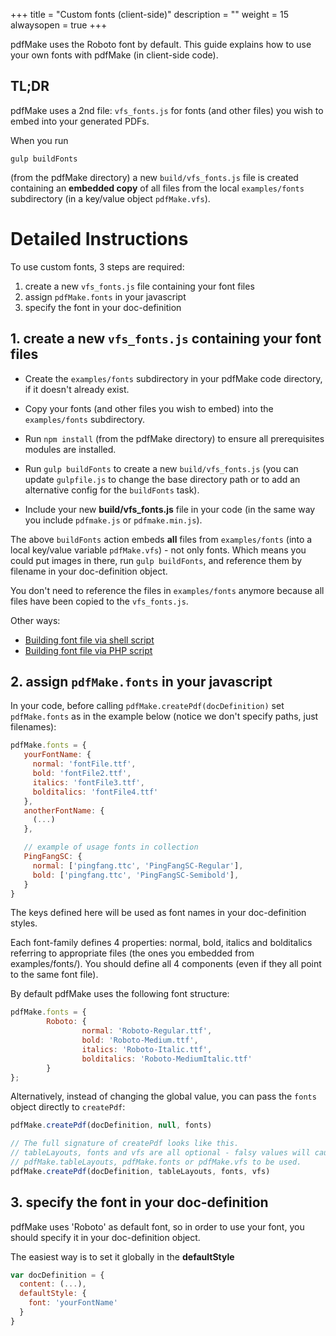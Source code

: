 +++
title = "Custom fonts (client-side)"
description = ""
weight = 15
alwaysopen = true
+++

pdfMake uses the Roboto font by default. This guide explains how to use your own fonts with pdfMake (in client-side code).

## TL;DR ##

pdfMake uses a 2nd file: `vfs_fonts.js` for fonts (and other files) you wish to embed into your generated PDFs.

When you run
```
gulp buildFonts
```

(from the pdfMake directory) a new ```build/vfs_fonts.js``` file is created containing an **embedded copy** of all files from the local ```examples/fonts``` subdirectory (in a key/value object `pdfMake.vfs`).

# Detailed Instructions #

To use custom fonts, 3 steps are required:

1. create a new `vfs_fonts.js` file containing your font files
1. assign `pdfMake.fonts` in your javascript
1. specify the font in your doc-definition


## 1. create a new `vfs_fonts.js` containing your font files ##

* Create the ```examples/fonts``` subdirectory in your pdfMake code directory, if it doesn't already exist.

* Copy your fonts (and other files you wish to embed) into the ```examples/fonts``` subdirectory.

* Run ```npm install``` (from the pdfMake directory) to ensure all prerequisites modules are installed.

* Run ```gulp buildFonts``` to  create a new ```build/vfs_fonts.js``` (you can update `gulpfile.js` to change the base directory path or to add an alternative config for the `buildFonts` task).

* Include your new **build/vfs_fonts.js** file in your code (in the same way you include `pdfmake.js` or `pdfmake.min.js`).

The above `buildFonts` action embeds **all** files from ```examples/fonts``` (into a local key/value variable `pdfMake.vfs`) - not only fonts. Which means you could put images in there, run ```gulp buildFonts```, and reference them by filename in your doc-definition object.

You don't need to reference the files in ```examples/fonts``` anymore because all files have been copied to the `vfs_fonts.js`.

Other ways:

* [Building font file via shell script](/docs/fonts/custom-fonts-client-side/shell/)
* [Building font file via PHP script](/docs/fonts/custom-fonts-client-side/php/)

## 2. assign `pdfMake.fonts` in your javascript ##

In your code, before calling `pdfMake.createPdf(docDefinition)` set `pdfMake.fonts` as in the example below (notice we don't specify paths, just filenames):

```javascript
pdfMake.fonts = {
   yourFontName: {
     normal: 'fontFile.ttf',
     bold: 'fontFile2.ttf',
     italics: 'fontFile3.ttf',
     bolditalics: 'fontFile4.ttf'
   },
   anotherFontName: {
     (...)
   },

   // example of usage fonts in collection
   PingFangSC: {
     normal: ['pingfang.ttc', 'PingFangSC-Regular'],
     bold: ['pingfang.ttc', 'PingFangSC-Semibold'],
   }
}
```

The keys defined here will be used as font names in your doc-definition styles.

Each font-family defines 4 properties: normal, bold, italics and bolditalics referring to appropriate files (the ones you embedded from examples/fonts/). You should define all 4 components (even if they all point to the same font file).

By default pdfMake uses the following font structure:

```javascript
pdfMake.fonts = {
        Roboto: {
                normal: 'Roboto-Regular.ttf',
                bold: 'Roboto-Medium.ttf',
                italics: 'Roboto-Italic.ttf',
                bolditalics: 'Roboto-MediumItalic.ttf'
        }
};
```

Alternatively, instead of changing the global value, you can pass the `fonts` object directly to `createPdf`:

```javascript
pdfMake.createPdf(docDefinition, null, fonts)

// The full signature of createPdf looks like this.
// tableLayouts, fonts and vfs are all optional - falsy values will cause
// pdfMake.tableLayouts, pdfMake.fonts or pdfMake.vfs to be used.
pdfMake.createPdf(docDefinition, tableLayouts, fonts, vfs)
```

## 3. specify the font in your doc-definition ##

pdfMake uses 'Roboto' as default font, so in order to use your font, you should specify it in your doc-definition object.

The easiest way is to set it globally in the **defaultStyle**

```javascript
var docDefinition = {
  content: (...),
  defaultStyle: {
    font: 'yourFontName'
  }
}
```

